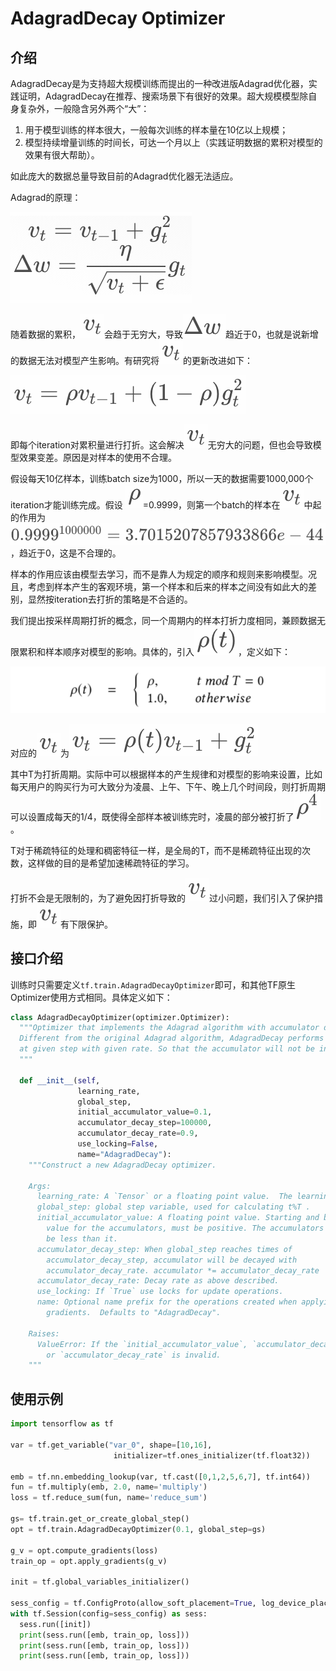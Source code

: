 # AdagradDecay Optimizer

## 介绍

AdagradDecay是为支持超大规模训练而提出的一种改进版Adagrad优化器，实践证明，AdagradDecay在推荐、搜索场景下有很好的效果。超大规模模型除自身复杂外，一般隐含另外两个“大”：

1. 用于模型训练的样本很大，一般每次训练的样本量在10亿以上规模；
2. 模型持续增量训练的时间长，可达一个月以上（实践证明数据的累积对模型的效果有很大帮助）。

如此庞大的数据总量导致目前的Adagrad优化器无法适应。

Adagrad的原理：

![](AdagradDecay-Optimizer/1.png)

随着数据的累积，![](AdagradDecay-Optimizer/v_t.png)会趋于无穷大，导致![](AdagradDecay-Optimizer/delta_w.png)趋近于0，也就是说新增的数据无法对模型产生影响。有研究将![](AdagradDecay-Optimizer/v_t.png)的更新改进如下：

![](AdagradDecay-Optimizer/2.png)

即每个iteration对累积量进行打折。这会解决![](AdagradDecay-Optimizer/v_t.png)无穷大的问题，但也会导致模型效果变差。原因是对样本的使用不合理。

假设每天10亿样本，训练batch size为1000，所以一天的数据需要1000,000个iteration才能训练完成。假设 ![](AdagradDecay-Optimizer/rho.png)=0.9999，则第一个batch的样本在![](AdagradDecay-Optimizer/v_t.png)中起的作用为![](AdagradDecay-Optimizer/3.png)，趋近于0，这是不合理的。

样本的作用应该由模型去学习，而不是靠人为规定的顺序和规则来影响模型。况且，考虑到样本产生的客观环境，第一个样本和后来的样本之间没有如此大的差别，显然按iteration去打折的策略是不合适的。

我们提出按采样周期打折的概念，同一个周期内的样本打折力度相同，兼顾数据无限累积和样本顺序对模型的影响。具体的，引入![](AdagradDecay-Optimizer/rho_t.png)，定义如下：


![img_1.png](AdagradDecay-Optimizer/4.png)

对应的![](AdagradDecay-Optimizer/v_t.png)为![](AdagradDecay-Optimizer/5.png)

其中T为打折周期。实际中可以根据样本的产生规律和对模型的影响来设置，比如每天用户的购买行为可大致分为凌晨、上午、下午、晚上几个时间段，则打折周期可以设置成每天的1/4，既使得全部样本被训练完时，凌晨的部分被打折了![](AdagradDecay-Optimizer/rho_up_4.png)。

T对于稀疏特征的处理和稠密特征一样，是全局的T，而不是稀疏特征出现的次数，这样做的目的是希望加速稀疏特征的学习。

打折不会是无限制的，为了避免因打折导致的![](AdagradDecay-Optimizer/v_t.png)过小问题，我们引入了保护措施，即![](AdagradDecay-Optimizer/v_t.png)有下限保护。
​

## 接口介绍

训练时只需要定义`tf.train.AdagradDecayOptimizer`即可，和其他TF原生Optimizer使用方式相同。具体定义如下：

```python
class AdagradDecayOptimizer(optimizer.Optimizer):
  """Optimizer that implements the Adagrad algorithm with accumulator decay.
  Different from the original Adagrad algorithm, AdagradDecay performs decay
  at given step with given rate. So that the accumulator will not be infinity.
  """

  def __init__(self, 
               learning_rate, 
               global_step,
               initial_accumulator_value=0.1,
               accumulator_decay_step=100000,
               accumulator_decay_rate=0.9,
               use_locking=False,
               name="AdagradDecay"):
    """Construct a new AdagradDecay optimizer.

    Args:
      learning_rate: A `Tensor` or a floating point value.  The learning rate.
      global_step: global step variable, used for calculating t%T .
      initial_accumulator_value: A floating point value. Starting and baseline
        value for the accumulators, must be positive. The accumulators will not 
        be less than it. 
      accumulator_decay_step: When global_step reaches times of 
        accumulator_decay_step, accumulator will be decayed with        
        accumulator_decay_rate. accumulator *= accumulator_decay_rate
      accumulator_decay_rate: Decay rate as above described.
      use_locking: If `True` use locks for update operations.
      name: Optional name prefix for the operations created when applying
        gradients.  Defaults to "AdagradDecay".

    Raises:
      ValueError: If the `initial_accumulator_value`, `accumulator_decay_step`
        or `accumulator_decay_rate` is invalid.
    """
```

## 使用示例

```python
import tensorflow as tf

var = tf.get_variable("var_0", shape=[10,16],
                       initializer=tf.ones_initializer(tf.float32))

emb = tf.nn.embedding_lookup(var, tf.cast([0,1,2,5,6,7], tf.int64))
fun = tf.multiply(emb, 2.0, name='multiply')
loss = tf.reduce_sum(fun, name='reduce_sum')

gs= tf.train.get_or_create_global_step()
opt = tf.train.AdagradDecayOptimizer(0.1, global_step=gs)

g_v = opt.compute_gradients(loss)
train_op = opt.apply_gradients(g_v)

init = tf.global_variables_initializer()

sess_config = tf.ConfigProto(allow_soft_placement=True, log_device_placement=False)
with tf.Session(config=sess_config) as sess:
  sess.run([init])
  print(sess.run([emb, train_op, loss]))
  print(sess.run([emb, train_op, loss]))
  print(sess.run([emb, train_op, loss]))
```
